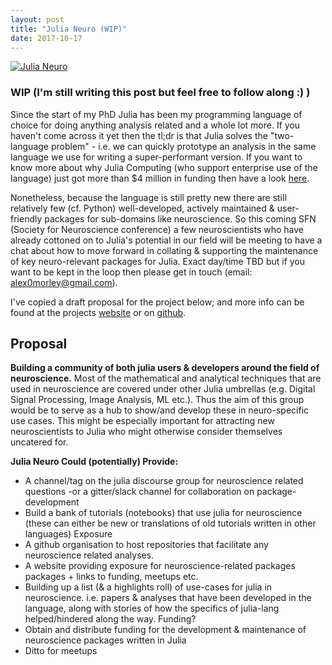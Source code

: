 ```yaml
---
layout: post
title: "Julia Neuro (WIP)"
date: 2017-10-17
---
```


[![Julia Neuro](https://julianeuro.github.io/assets/julianeurologo.png)](https://julianeuro.github.io/)

### WIP (I'm still writing this post but feel free to follow along :) )

Since the start of my PhD Julia has been my programming language of choice for doing anything analysis related and a whole lot more. If you haven't come across it yet then the tl;dr is that Julia solves the "two-language problem" - i.e. we can quickly prototype an analysis in the same language we use for writing a super-performant version. If you want to know more about why Julia Computing (who support enterprise use of the language) just got more than $4 million in funding then have a look [here](https://juliacomputing.com/press/2017/06/19/seed-funding.html).

Nonetheless, because the language is still pretty new there are still relatively few (cf. Python) well-developed, actively maintained & user-friendly packages for sub-domains like neuroscience. So this coming SFN (Society for Neuroscience conference) a few neuroscientists who have already cottoned on to Julia's potential in our field will be meeting to have a chat about how to move forward in collating & supporting the maintenance of key neuro-relevant packages for Julia. Exact day/time TBD but if you want to be kept in the loop then please get in touch (email: [alex0morley@gmail.com](mailto:alex0morley@gmail.com)).

I've copied a draft proposal for the project below; and more info can be found at the projects [website](https://julianeuro.github.io/) or on [github](https://github.com/JuliaNeuro).


## Proposal
**Building a community of both julia users & developers around the field of neuroscience.**
Most of the mathematical and analytical techniques that are used in neuroscience are covered under other Julia umbrellas (e.g. Digital Signal Processing, Image Analysis, ML etc.). Thus the aim of this group would be to serve as a hub to show/and develop these in neuro-specific use cases. This might be especially important for attracting new neuroscientists to Julia who might otherwise consider themselves uncatered for. 

**Julia Neuro Could (potentially) Provide:**
  - A channel/tag on the julia discourse group for neuroscience related questions
    -or a gitter/slack channel for collaboration on package-development
  - Build a bank of tutorials (notebooks) that use julia for neuroscience (these can either be new or translations of old tutorials written in other languages)
Exposure
  - A github organisation to host repositories that facilitate any neuroscience related analyses.
  - A website providing exposure for neuroscience-related packages packages + links to funding, meetups etc.
  - Building up a list (& a highlights roll) of use-cases for julia in neuroscience. i.e. papers & analyses that have been developed in the language, along with stories of how the specifics of julia-lang helped/hindered along the way.
Funding?
   - Obtain and distribute funding for the development & maintenance of neuroscience packages written in Julia
   - Ditto for meetups
